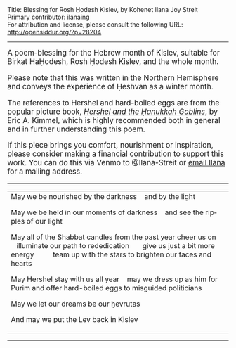 <html>
<head></head>
<body>
Title: Blessing for Rosh Ḥodesh Kislev, by Kohenet Ilana Joy Streit<br />
Primary contributor: ilanaing<br />
For attribution and license, please consult the following URL: <a href="http://opensiddur.org/?p=28204">http://opensiddur.org/?p=28204</a>
<p />
<hr />

<div class="english" lang="en" style="font-size: 1.2em;">
A poem-blessing for the Hebrew month of Kislev, suitable for Birkat HaḤodesh, Rosh Ḥodesh Kislev, and the whole month.

Please note that this was written in the Northern Hemisphere and conveys the experience of Ḥeshvan as a winter month.

The references to Hershel and hard-boiled eggs are from the popular picture book, <em><a href="https://en.wikipedia.org/wiki/Hershel_and_the_Hanukkah_Goblins">Hershel and the Ḥanukkah Goblins</a></em>, by Eric A. Kimmel, which is highly recommended both in general and in further understanding this poem.

If this piece brings you comfort, nourishment or inspiration, please consider making a financial contribution to support this work. You can do this via Venmo to @Ilana-Streit or <a href="mailto:ilanaing@gmail.com">email Ilana</a> for a mailing address.
</div>

<hr />

<table style="margin-left: auto;margin-right: auto;">
<tbody>
<tr><td style="vertical-align:top;">
<div class="english" lang="en">
May we be nourished by the darkness
&nbsp;&nbsp;&nbsp;and by the light





May we be held in our moments of darkness
&nbsp;&nbsp;&nbsp;and see the ripples of our light





May all of the Shabbat candles from the past year cheer us on
&nbsp;&nbsp;&nbsp;illuminate our path to rededication
&nbsp;&nbsp;&nbsp;&nbsp;&nbsp;&nbsp;give us just a bit more energy
&nbsp;&nbsp;&nbsp;&nbsp;&nbsp;&nbsp;&nbsp;&nbsp;&nbsp;team up with the stars to brighten our faces and hearts





May Hershel stay with us all year
&nbsp;&nbsp;&nbsp;may we dress up as him for Purim and offer hard-boiled eggs to misguided politicians





May we let our dreams be our ḥevrutas





And may we put the Lev back in Kislev
</div></td></tr>
</tbody></table>

<hr />

&nbsp;
</body>
</html>